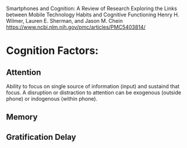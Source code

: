 Smartphones and Cognition: A Review of Research Exploring the Links between Mobile Technology Habits and Cognitive Functioning
Henry H. Wilmer, Lauren E. Sherman, and Jason M. Chein
https://www.ncbi.nlm.nih.gov/pmc/articles/PMC5403814/

# Cognition Factors:
## Attention
Ability to focus on single source of information (input) and sustaind that focus. A disruption or distraction to attention can be exogenous (outside phone) or indogenous (within phone).
## Memory
## Gratification Delay
